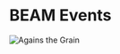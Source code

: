 # BEAM Events

![Agains the Grain](https://github.com/visualpartnership/beam-graphic-recordings/assets/17634377/fc25cbd1-7816-4bf6-8b87-acdeb16bd614)
